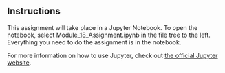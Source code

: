 ## Instructions
This assignment will take place in a Jupyter Notebook. To open the notebook, select Module_18_Assignment.ipynb in the file tree to the left. Everything you need to do the assignment is in the notebook.

For more information on how to use Jupyter, check out [the official Jupyter website](https://jupyter.org).
